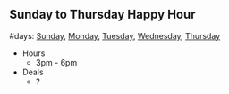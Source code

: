 
## Sunday to Thursday Happy Hour
#days: [Sunday](Sunday.md), [Monday](Monday.md), [Tuesday](Tuesday.md), [Wednesday](Wednesday.md), [Thursday](Thursday.md)

* Hours
	* 3pm - 6pm
* Deals
	* ?